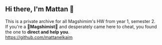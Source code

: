 ## Hi there, I'm Mattan 👋

This is a private archive for all Magshimim's HW from year 1, semester 2.
<br>
If you're a 🧙<strong>Magshimist</strong>🧙 and desperately came here to cheat, you found the one to <strong>direct and help you</strong>.
<br>
<a>https://github.com/mattanelkaim</a>
